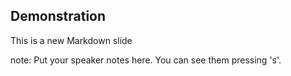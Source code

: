 ##  Demonstration

This is a new Markdown slide

note:
    Put your speaker notes here.
    You can see them pressing 's'.
